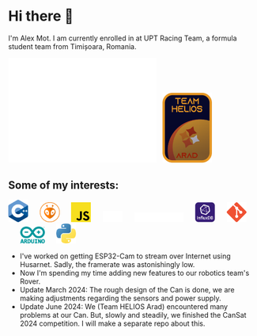 # Hi there :wave:

I'm Alex Mot. I am currently enrolled in at UPT Racing Team, a formula student team from Timișoara, Romania.

<img src="./icons/upt-rt-logo.png" alt="Formula Student Team Icon" style="width: 300px">&nbsp;&nbsp; <img src="./icons/team%20helios.png" alt="Robotics Team Icon" style="width: 100px"> 


## Some of my interests: 
<img src="./icons/c-plus-plus-programming-language-icon.svg" alt="C++ Icon" style="width: 40px" />&nbsp;&nbsp;&nbsp;&nbsp;&nbsp;&nbsp;<img src="./icons/platformio-icon.png" alt="PlatformIO Icon" style="width: 40px" />&nbsp;&nbsp;&nbsp;&nbsp;&nbsp;&nbsp;<img src="./icons/javascript-programming-language-icon.svg" alt="Javascript Icon" style="width: 40px" />&nbsp;&nbsp;&nbsp;&nbsp;&nbsp;&nbsp;<img src="./icons/express-js-icon.svg" alt="ExpressJS Icon" style="width: 40px" />&nbsp;&nbsp;&nbsp;&nbsp;&nbsp;&nbsp;<img src="./icons/nextjs-icon.svg" alt="NextJS Icon" style="width: 100px" />&nbsp;&nbsp;&nbsp;&nbsp;&nbsp;&nbsp;<img src="./icons/influxdb-icon.png" alt="Git Icon" style="width: 40px" />&nbsp;&nbsp;&nbsp;&nbsp;&nbsp;&nbsp;<img src="./icons/git-icon.svg" alt="Git Icon" style="width: 40px" />&nbsp;&nbsp;&nbsp;&nbsp;&nbsp;&nbsp;<img src="./icons/arduino-icon.svg" alt="Arduino Icon" style="width: 50px" />&nbsp;&nbsp;&nbsp;&nbsp;&nbsp;&nbsp;<img src="./icons/python-icon.svg" alt="Python Icon" style="width: 40px" />

- I've worked on getting ESP32-Cam to stream over Internet using Husarnet. Sadly, the framerate was astonishingly low.
- Now I'm spending my time adding new features to our robotics team's Rover.
- Update March 2024: The rough design of the Can is done, we are making adjustments regarding the sensors and power supply. 
- Update June 2024: We (Team HELIOS Arad) encountered many problems at our Can. But, slowly and steadily, we finished the CanSat 2024 competition. I will make a separate repo about this.

<!---
alexandrumot/alexandrumot is a ✨ special ✨ repository because its `README.md` (this file) appears on your GitHub profile.
You can click the Preview link to take a look at your changes.
--->

